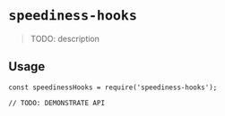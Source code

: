 # `speediness-hooks`

> TODO: description

## Usage

```
const speedinessHooks = require('speediness-hooks');

// TODO: DEMONSTRATE API
```
